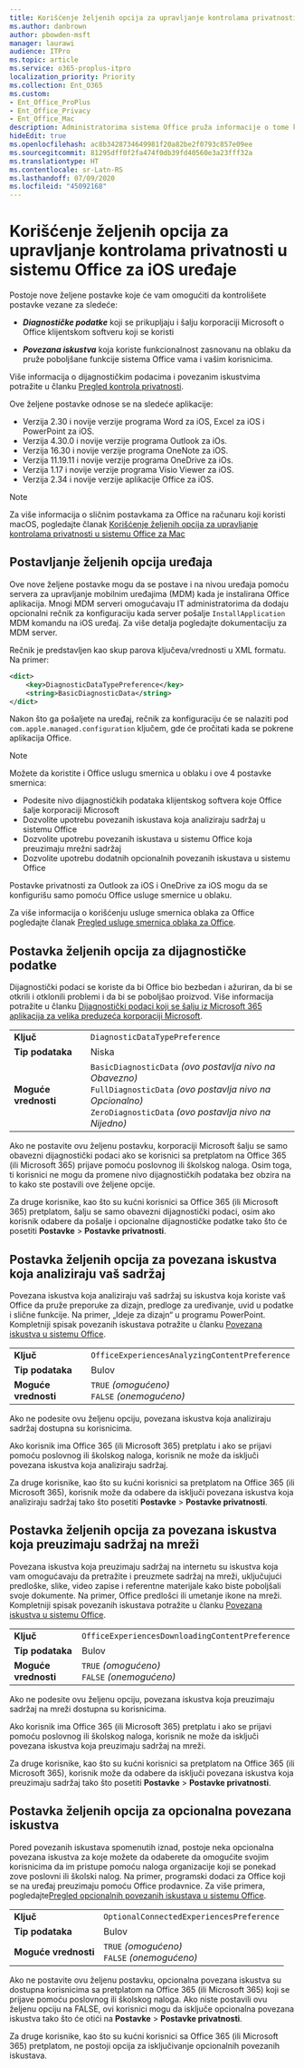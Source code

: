 ```yaml
---
title: Korišćenje željenih opcija za upravljanje kontrolama privatnosti u sistemu Office za iOS uređaje
ms.author: danbrown
author: pbowden-msft
manager: laurawi
audience: ITPro
ms.topic: article
ms.service: o365-proplus-itpro
localization_priority: Priority
ms.collection: Ent_O365
ms.custom:
- Ent_Office_ProPlus
- Ent_Office_Privacy
- Ent_Office_Mac
description: Administratorima sistema Office pruža informacije o tome kako da upravljaju postavkama privatnosti na iOS uređajima.
hideEdit: true
ms.openlocfilehash: ac8b3428734649981f20a82be2f0793c857e09ee
ms.sourcegitcommit: 81295dff0f2fa474f0db39fd40560e3a23fff32a
ms.translationtype: HT
ms.contentlocale: sr-Latn-RS
ms.lasthandoff: 07/09/2020
ms.locfileid: "45092168"
---
```

# <a name="use-preferences-to-manage-privacy-controls-for-office-on-ios-devices"></a>Korišćenje željenih opcija za upravljanje kontrolama privatnosti u sistemu Office za iOS uređaje

Postoje nove željene postavke koje će vam omogućiti da kontrolišete postavke vezane za sledeće:

- ***Diagnostičke podatke*** koji se prikupljaju i šalju korporaciji Microsoft o Office klijentskom softveru koji se koristi

- ***Povezana iskustva*** koja koriste funkcionalnost zasnovanu na oblaku da pruže poboljšane funkcije sistema Office vama i vašim korisnicima.

Više informacija o dijagnostičkim podacima i povezanim iskustvima potražite u članku [Pregled kontrola privatnosti](overview-privacy-controls.md).

Ove željene postavke odnose se na sledeće aplikacije:
- Verzija 2.30 i novije verzije programa Word za iOS, Excel za iOS i PowerPoint za iOS.
- Verzija 4.30.0 i novije verzije programa Outlook za iOs.
- Verzija 16.30 i novije verzije programa OneNote za iOS.
- Verzija 11.19.11 i novije verzije programa OneDrive za iOs.
- Verzija 1.17 i novije verzije programa Visio Viewer za iOS.
- Verzija 2.34 i novije verzije aplikacije Office za iOS.

> [!NOTE]
> Za više informacija o sličnim postavkama za Office na računaru koji koristi macOS, pogledajte članak [Korišćenje željenih opcija za upravljanje kontrolama privatnosti u sistemu Office za Mac](mac-privacy-preferences.md)


## <a name="setting-device-preferences"></a>Postavljanje željenih opcija uređaja
Ove nove željene postavke mogu da se postave i na nivou uređaja pomoću servera za upravljanje mobilnim uređajima (MDM) kada je instalirana Office aplikacija. Mnogi MDM serveri omogućavaju IT administratorima da dodaju opcionalni rečnik za konfiguraciju kada server pošalje `InstallApplication` MDM komandu na iOS uređaj. Za više detalja pogledajte dokumentaciju za MDM server.

Rečnik je predstavljen kao skup parova ključeva/vrednosti u XML formatu. Na primer:

```xml
<dict>
    <key>DiagnosticDataTypePreference</key>
    <string>BasicDiagnosticData</string>
</dict>
```

Nakon što ga pošaljete na uređaj, rečnik za konfiguraciju će se nalaziti pod `com.apple.managed.configuration` ključem, gde će pročitati kada se pokrene aplikacija Office.

> [!NOTE]
> Možete da koristite i Office uslugu smernica u oblaku i ove 4 postavke smernica:
> - Podesite nivo dijagnostičkih podataka klijentskog softvera koje Office šalje korporaciji Microsoft
> - Dozvolite upotrebu povezanih iskustava koja analiziraju sadržaj u sistemu Office
> - Dozvolite upotrebu povezanih iskustava u sistemu Office koja preuzimaju mrežni sadržaj
> - Dozvolite upotrebu dodatnih opcionalnih povezanih iskustava u sistemu Office
>
> Postavke privatnosti za Outlook za iOS i OneDrive za iOS mogu da se konfigurišu samo pomoću Office usluge smernice u oblaku.
>
> Za više informacija o korišćenju usluge smernica oblaka za Office pogledajte članak [Pregled usluge smernica oblaka za Office](../overview-office-cloud-policy-service.md).

## <a name="preference-setting-for-diagnostic-data"></a>Postavka željenih opcija za dijagnostičke podatke

Dijagnostički podaci se koriste da bi Office bio bezbedan i ažuriran, da bi se otkrili i otklonili problemi i da bi se poboljšao proizvod. Više informacija potražite u članku [Dijagnostički podaci koji se šalju iz Microsoft 365 aplikacija za velika preduzeća korporaciji Microsoft](overview-privacy-controls.md#diagnostic-data-sent-from-microsoft-365-apps-for-enterprise-to-microsoft).

|||
|:-----|:-----|
|**Ključ**  | `DiagnosticDataTypePreference`  |
|**Tip podataka**  | Niska |
|**Moguće vrednosti**  | `BasicDiagnosticData` *(ovo postavlja nivo na Obavezno)* <br/> `FullDiagnosticData` *(ovo postavlja nivo na Opcionalno)* <br/> `ZeroDiagnosticData` *(ovo postavlja nivo na Nijedno)* |

Ako ne postavite ovu željenu postavku, korporaciji Microsoft šalju se samo obavezni dijagnostički podaci ako se korisnici sa pretplatom na Office 365 (ili Microsoft 365) prijave pomoću poslovnog ili školskog naloga. Osim toga, ti korisnici ne mogu da promene nivo dijagnostičkih podataka bez obzira na to kako ste postavili ove željene opcije.

Za druge korisnike, kao što su kućni korisnici sa Office 365 (ili Microsoft 365) pretplatom, šalju se samo obavezni dijagnostički podaci, osim ako korisnik odabere da pošalje i opcionalne dijagnostičke podatke tako što će posetiti **Postavke** > **Postavke privatnosti**.


## <a name="preference-setting-for-connected-experiences-that-analyze-your-content"></a>Postavka željenih opcija za povezana iskustva koja analiziraju vaš sadržaj

Povezana iskustva koja analiziraju vaš sadržaj su iskustva koja koriste vaš Office da pruže preporuke za dizajn, predloge za uređivanje, uvid u podatke i slične funkcije. Na primer, „Ideje za dizajn“ u programu PowerPoint. Kompletniji spisak povezanih iskustava potražite u članku [Povezana iskustva u sistemu Office](connected-experiences.md).

|||
|:-----|:-----|
|**Ključ**  | `OfficeExperiencesAnalyzingContentPreference`  |
|**Tip podataka**  | Bulov |
|**Moguće vrednosti**  | `TRUE` *(omogućeno)* <br/> `FALSE` *(onemogućeno)*|


Ako ne podesite ovu željenu opciju, povezana iskustva koja analiziraju sadržaj dostupna su korisnicima.

Ako korisnik ima Office 365 (ili Microsoft 365) pretplatu i ako se prijavi pomoću poslovnog ili školskog naloga, korisnik ne može da isključi povezana iskustva koja analiziraju sadržaj.

Za druge korisnike, kao što su kućni korisnici sa pretplatom na Office 365 (ili Microsoft 365), korisnik može da odabere da isključi povezana iskustva koja analiziraju sadržaj tako što posetiti **Postavke** > **Postavke privatnosti**.

## <a name="preference-setting-for-connected-experiences-that-download-online-content"></a>Postavka željenih opcija za povezana iskustva koja preuzimaju sadržaj na mreži

Povezana iskustva koja preuzimaju sadržaj na internetu su iskustva koja vam omogućavaju da pretražite i preuzmete sadržaj na mreži, uključujući predloške, slike, video zapise i referentne materijale kako biste poboljšali svoje dokumente. Na primer, Office predlošci ili umetanje ikone na mreži. Kompletniji spisak povezanih iskustava potražite u članku [Povezana iskustva u sistemu Office](connected-experiences.md).

|||
|:-----|:-----|
|**Ključ**  | `OfficeExperiencesDownloadingContentPreference`  |
|**Tip podataka**  | Bulov |
|**Moguće vrednosti**  | `TRUE` *(omogućeno)* <br/> `FALSE` *(onemogućeno)*|


Ako ne podesite ovu željenu opciju, povezana iskustva koja preuzimaju sadržaj na mreži dostupna su korisnicima.

Ako korisnik ima Office 365 (ili Microsoft 365) pretplatu i ako se prijavi pomoću poslovnog ili školskog naloga, korisnik ne može da isključi povezana iskustva koja preuzimaju sadržaj na mreži.

Za druge korisnike, kao što su kućni korisnici sa pretplatom na Office 365 (ili Microsoft 365), korisnik može da odabere da isključi povezana iskustva koja preuzimaju sadržaj tako što posetiti **Postavke** > **Postavke privatnosti**.

## <a name="preference-setting-for-optional-connected-experiences"></a>Postavka željenih opcija za opcionalna povezana iskustva

Pored povezanih iskustava spomenutih iznad, postoje neka opcionalna povezana iskustva za koje možete da odaberete da omogućite svojim korisnicima da im pristupe pomoću naloga organizacije koji se ponekad zove poslovni ili školski nalog. Na primer, programski dodaci za Office koji se na uređaj preuzimaju pomoću Office prodavnice. Za više primera, pogledajte[Pregled opcionalnih povezanih iskustava u sistemu Office](optional-connected-experiences.md).

|||
|:-----|:-----|
|**Ključ**  | `OptionalConnectedExperiencesPreference`  |
|**Tip podataka**  | Bulov |
|**Moguće vrednosti**  | `TRUE` *(omogućeno)* <br/> `FALSE` *(onemogućeno)*|


Ako ne postavite ovu željenu postavku, opcionalna povezana iskustva su dostupna korisnicima sa pretplatom na Office 365 (ili Microsoft 365) koji se prijave pomoću poslovnog ili školskog naloga. Ako niste postavili ovu željenu opciju na FALSE, ovi korisnici mogu da isključe opcionalna povezana iskustva tako što će otići na **Postavke** > **Postavke privatnosti**.

Za druge korisnike, kao što su kućni korisnici sa Office 365 (ili Microsoft 365) pretplatom, ne postoji opcija za isključivanje opcionalnih povezanih iskustava.